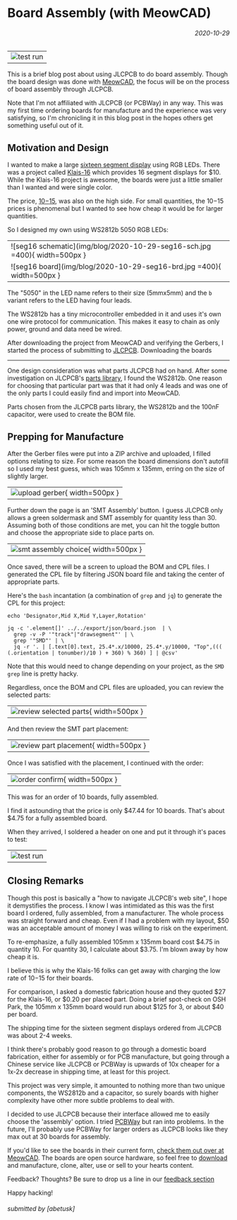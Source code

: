 Board Assembly (with MeowCAD)
===

<h6 style="text-align:right"> <i class='fa fa-calendar'></i> 2020-10-29</h6>


| |
|---|
| ![test run](img/blog/seg16_diffusor_test.gif) |


This is a brief blog post about using JLCPCB to do board assembly.
Though the board design was done with [MeowCAD](https://meowcad.com/project?projectId=006b550f-e142-4a36-b113-f90155cf7723), the focus will be
on the process of board assembly through JLCPCB.

Note that I'm not affiliated with JLCPCB (or PCBWay) in any way.
This was my first time ordering boards for manufacture and the experience
was very satisfying, so I'm chronicling it in this blog post in the hopes
others get something useful out of it.

Motivation and Design
---

I wanted to make a large [sixteen segment display](https://en.wikipedia.org/wiki/Sixteen-segment_display) using RGB LEDs.
There was a project called [Klais-16](https://github.com/openKolibri/klais-16) which provides 16 segment displays for $10.
While the Klais-16 project is awesome, the boards were just a little smaller than I wanted and were single color.

The price, [$10-$15](https://openkolibri.com/seg/16/), was also on the high side.
For small quantities, the $10-$15 prices is phenomenal but I wanted to see how cheap it would be for larger quantities.

So I designed my own using WS2812b 5050 RGB LEDs:

| |
|---|
| ![seg16 schematic](img/blog/2020-10-29-seg16-sch.jpg =400){ width=500px } |
| ![seg16 board](img/blog/2020-10-29-seg16-brd.jpg =400){ width=500px } |


The "5050" in the LED name refers to their size (5mmx5mm) and the `b` variant refers to the LED having four leads.

The WS2812b has a tiny microcontroller embedded in it and uses it's own one wire protocol for communication.
This makes it easy to chain as only power, ground and data need be wired.

After downloading the project from MeowCAD and verifying the Gerbers, I started the process of submitting to [JLCPCB](https://jlcpcb.com/).
Downloading the boards

---

One design consideration was what parts JLCPCB had on hand.
After some investigation on JLCPCB's [parts library](https://jlcpcb.com/parts), I found the WS2812b.
One reason for choosing that particular part was that it had only 4 leads and was one of the only parts
I could easily find and import into MeowCAD.

Parts chosen from the JLCPCB parts library, the WS2812b and the 100nF capacitor,  were used to create the BOM file.

Prepping for Manufacture
---

After the Gerber files were put into a ZIP archive and uploaded, I filled options relating to size.
For some reason the board dimensions don't autofill so I used my best guess, which was 105mm x 135mm,
erring on the size of slightly larger.

| |
|---|
| ![upload gerber](img/blog/blog-2020-10-29-jlcpcb-upload-gerber.jpg){ width=500px } |

Further down the page is an 'SMT Assembly' button.
I guess JLCPCB only allows a green soldermask and SMT assembly for quantity less than 30.
Assuming both of those conditions are met, you can hit the toggle button and choose the appropriate side to
place parts on.

| |
|---|
| ![smt assembly choice](img/blog/blog-2020-10-29-jlcpcb-smt-choice.jpg){ width=500px } |

Once saved, there will be a screen to upload the BOM and CPL files.
I generated the CPL file by filtering JSON board file and taking the center of appropriate parts.

Here's the `bash` incantation (a combination of `grep` and `jq`) to generate the CPL for this project:

```
echo 'Designator,Mid X,Mid Y,Layer,Rotation'

jq -c '.element[]' ../../export/json/board.json  | \
  grep -v -P '"track"|"drawsegment"' | \
  grep '"SMD"' | \
  jq -r '. | [.text[0].text, 25.4*.x/10000, 25.4*.y/10000, "Top",((( (.orientation | tonumber)/10 ) + 360) % 360) ] | @csv'
```

Note that this would need to change depending on your project, as the `SMD` `grep` line is pretty hacky.

Regardless, once the BOM and CPL files are uploaded, you can review the selected parts:

| |
|---|
| ![review selected parts](img/blog/blog-2020-10-29-jlcpcb-select-parts.jpg){ width=500px } |

And then review the SMT part placement:

| |
|---|
| ![review part placement](img/blog/blog-2020-10-29-jlcpcb-bom-cpl-confirm.jpg){ width=500px } |

Once I was satisfied with the placement, I continued with the order:

| |
|---|
| ![order confirm](img/blog/blog-2020-10-29-jlcpcb-checkout.jpg){ width=500px } |

This was for an order of 10 boards, fully assembled.

I find it astounding that the price is only $47.44 for 10 boards.
That's about $4.75 for a fully assembled board.

When they arrived, I soldered a header on one and put it through it's paces to test:

| |
|---|
| ![test run](img/blog/seg16_diffusor_test.gif) |


Closing Remarks
---

Though this post is basically a "how to navigate JLCPCB's web site", I hope it demystifies the
process.
I know I was intimidated as this was the first board I ordered, fully assembled, from a manufacturer.
The whole process was straight forward and cheap.
Even if I had a problem with my layout, $50 was an acceptable amount of money I was willing to risk
on the experiment.

To re-emphasize, a fully assembled 105mm x 135mm board cost $4.75 in quantity 10.
For quantity 30, I calculate about $3.75.
I'm blown away by how cheap it is.

I believe this is why the Klais-16 folks can get away with charging the low rate of $10-$15 for their boards.

For comparison, I asked a domestic fabrication house and they quoted $27 for the Klais-16,
or $0.20 per placed part.
Doing a brief spot-check on OSH Park, the 105mm x 135mm board would run about $125 for 3, or about
$40 per board.

The shipping time for the sixteen segment displays ordered from JLCPCB was about 2-4 weeks.

I think there's probably good reason to go through a domestic board fabrication, either for
assembly or for PCB manufacture, but going through a Chinese service like JLCPCB or PCBWay
is upwards of 10x cheaper for a 1x-2x decrease in shipping time, at least for this project.

This project was very simple, it amounted to nothing more than two unique components, the
WS2812b and a capacitor, so surely boards with higher complexity have other more subtle problems
to deal with.

I decided to use JLCPCB because their interface allowed me to easily choose the 'assembly' option.
I tried [PCBWay](https://www.pcbway.com/) but ran into problems.
In the future, I'll probably use PCBWay for larger orders as JLCPCB looks like they max out at 30 boards for assembly.

If you'd like to see the boards in their current form,
[check them out over at MeowCAD](https://meowcad.com/view_pcb?project=006b550f-e142-4a36-b113-f90155cf7723).
The boards are open source hardware, so
feel free to [download](https://meowcad.com/project?projectId=006b550f-e142-4a36-b113-f90155cf7723) and manufacture, clone, alter, use or sell to your hearts content.


Feedback?  Thoughts?  Be sure to drop us a line in our [feedback section](https://meowcad.com/feedback)


Happy hacking!

###### submitted by \[abetusk\]
